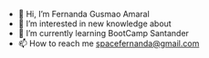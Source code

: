 - 👋 Hi, I’m Fernanda Gusmao Amaral
- 👀 I’m interested in new knowledge about
- 🌱 I’m currently learning BootCamp Santander
- 📫 How to reach me spacefernanda@gmail.com


<!---
spacefernanda/spacefernanda is a ✨ special ✨ repository because its `README.md` (this file) appears on your GitHub profile.
You can click the Preview link to take a look at your changes.
--->

